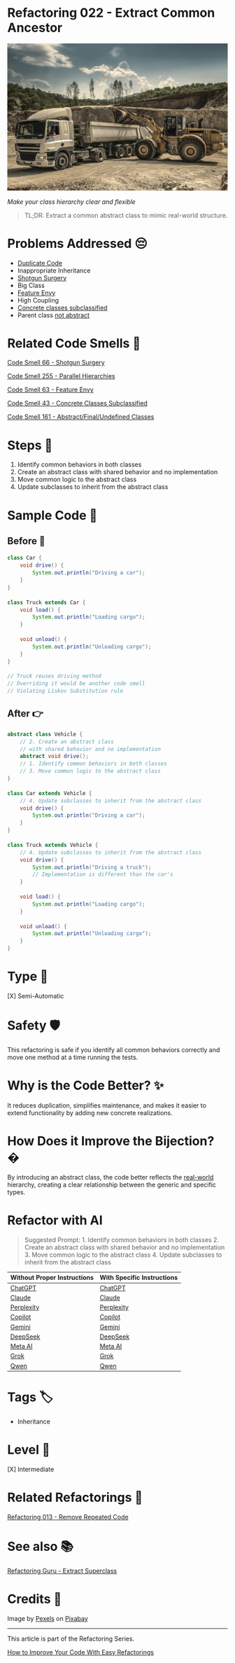 # Refactoring 022 - Extract Common Ancestor

![Refactoring 022 - Extract Common Ancestor](Refactoring%20022%20-%20Extract%20Common%20Ancestor.jpg)

*Make your class hierarchy clear and flexible*

> TL;DR: Extract a common abstract class to mimic real-world structure.

# Problems Addressed 😔

- [Duplicate Code](https://github.com/mcsee/Software-Design-Articles/tree/main/Articles/Refactorings/Refactoring%20013%20-%20Remove%20Repeated%20Code/readme.md)
- Inappropriate Inheritance
- [Shotgun Surgery](https://github.com/mcsee/Software-Design-Articles/tree/main/Articles/Code%20Smells/Code%20Smell%2066%20-%20Shotgun%20Surgery/readme.md)
- Big Class
- [Feature Envy](https://github.com/mcsee/Software-Design-Articles/tree/main/Articles/Code%20Smells/Code%20Smell%2063%20-%20Feature%20Envy/readme.md)
- High Coupling
- [Concrete classes subclassified](https://github.com/mcsee/Software-Design-Articles/tree/main/Articles/Code%20Smells/Code%20Smell%2043%20-%20Concrete%20Classes%20Subclassified/readme.md)
- Parent class [not abstract](https://github.com/mcsee/Software-Design-Articles/tree/main/Articles/Code%20Smells/Code%20Smell%20161%20-%20Abstract%20Final%20Undefined%20Classes/readme.md)

# Related Code Smells 💨

[Code Smell 66 - Shotgun Surgery](https://github.com/mcsee/Software-Design-Articles/tree/main/Articles/Code%20Smells/Code%20Smell%2066%20-%20Shotgun%20Surgery/readme.md)

[Code Smell 255 - Parallel Hierarchies](https://github.com/mcsee/Software-Design-Articles/tree/main/Articles/Code%20Smells/Code%20Smell%20255%20-%20Parallel%20Hierarchies/readme.md)

[Code Smell 63 - Feature Envy](https://github.com/mcsee/Software-Design-Articles/tree/main/Articles/Code%20Smells/Code%20Smell%2063%20-%20Feature%20Envy/readme.md)

[Code Smell 43 - Concrete Classes Subclassified](https://github.com/mcsee/Software-Design-Articles/tree/main/Articles/Code%20Smells/Code%20Smell%2043%20-%20Concrete%20Classes%20Subclassified/readme.md)

[Code Smell 161 - Abstract/Final/Undefined Classes](https://github.com/mcsee/Software-Design-Articles/tree/main/Articles/Code%20Smells/Code%20Smell%20161%20-%20Abstract%20Final%20Undefined%20Classes/readme.md)

# Steps 👣 

1. Identify common behaviors in both classes
2. Create an abstract class with shared behavior and no implementation
3. Move common logic to the abstract class
4. Update subclasses to inherit from the abstract class

# Sample Code 📖

## Before 🚨 

<!-- [Gist Url](https://gist.github.com/mcsee/5de0a92aa03e0374fdafd6be1132b121) -->

```java
class Car {
    void drive() {
        System.out.println("Driving a car");
    }
}

class Truck extends Car {
    void load() {
        System.out.println("Loading cargo");
    }

    void unload() {
        System.out.println("Unloading cargo");
    }
}

// Truck reuses driving method
// Overriding it would be another code smell
// Violating Liskov Substitution rule
```

## After 👉

<!-- [Gist Url](https://gist.github.com/mcsee/8b35009d835f7646ce56080a93d9839a) -->

```java
abstract class Vehicle {
    // 2. Create an abstract class
    // with shared behavior and no implementation
    abstract void drive();
    // 1. Identify common behaviors in both classes
    // 3. Move common logic to the abstract class
}

class Car extends Vehicle {
    // 4. Update subclasses to inherit from the abstract class
    void drive() {
        System.out.println("Driving a car");
    }
}

class Truck extends Vehicle {
    // 4. Update subclasses to inherit from the abstract class
    void drive() {
        System.out.println("Driving a truck");
        // Implementation is different than the car's
    }

    void load() {
        System.out.println("Loading cargo");
    }

    void unload() {
        System.out.println("Unloading cargo");
    }
}
```

# Type 📝

[X] Semi-Automatic

# Safety 🛡️

This refactoring is safe if you identify all common behaviors correctly and move one method at a time running the tests.

# Why is the Code Better? ✨

It reduces duplication, simplifies maintenance, and makes it easier to extend functionality by adding new concrete realizations.

# How Does it Improve the Bijection? �
By introducing an abstract class, the code better reflects the [real-world](https://github.com/mcsee/Software-Design-Articles/tree/main/Articles/Theory/The%20One%20and%20Only%20Software%20Design%20Principle/readme.md) hierarchy, creating a clear relationship between the generic and specific types.

# Refactor with AI

> Suggested Prompt: 1. Identify common behaviors in both classes 2. Create an abstract class with shared behavior and no implementation 3. Move common logic to the abstract class 4. Update subclasses to inherit from the abstract class

| Without Proper Instructions    | With Specific Instructions |
| -------- | ------- |
| [ChatGPT](https://chat.openai.com/?q=Correct+and+explain+this+code%3A+%60%60%60java%0D%0Aclass+Car+%7B%0D%0A++++void+drive%28%29+%7B%0D%0A++++++++System.out.println%28%22Driving+a+car%22%29%3B%0D%0A++++%7D%0D%0A%7D%0D%0A%0D%0Aclass+Truck+extends+Car+%7B%0D%0A++++void+load%28%29+%7B%0D%0A++++++++System.out.println%28%22Loading+cargo%22%29%3B%0D%0A++++%7D%0D%0A%0D%0A++++void+unload%28%29+%7B%0D%0A++++++++System.out.println%28%22Unloading+cargo%22%29%3B%0D%0A++++%7D%0D%0A%7D%0D%0A%0D%0A%2F%2F+Truck+reuses+driving+method%0D%0A%2F%2F+Overriding+it+would+be+another+code+smell%0D%0A%2F%2F+Violating+Liskov+Substitution+rule%0D%0A%60%60%60) | [ChatGPT](https://chat.openai.com/?q=1.+Identify+common+behaviors+in+both+classes+2.+Create+an+abstract+class+with+shared+behavior+and+no+implementation+3.+Move+common+logic+to+the+abstract+class+4.+Update+subclasses+to+inherit+from+the+abstract+class%3A+%60%60%60java%0D%0Aclass+Car+%7B%0D%0A++++void+drive%28%29+%7B%0D%0A++++++++System.out.println%28%22Driving+a+car%22%29%3B%0D%0A++++%7D%0D%0A%7D%0D%0A%0D%0Aclass+Truck+extends+Car+%7B%0D%0A++++void+load%28%29+%7B%0D%0A++++++++System.out.println%28%22Loading+cargo%22%29%3B%0D%0A++++%7D%0D%0A%0D%0A++++void+unload%28%29+%7B%0D%0A++++++++System.out.println%28%22Unloading+cargo%22%29%3B%0D%0A++++%7D%0D%0A%7D%0D%0A%0D%0A%2F%2F+Truck+reuses+driving+method%0D%0A%2F%2F+Overriding+it+would+be+another+code+smell%0D%0A%2F%2F+Violating+Liskov+Substitution+rule%0D%0A%60%60%60) |
| [Claude](https://claude.ai/new?q=Correct+and+explain+this+code%3A+%60%60%60java%0D%0Aclass+Car+%7B%0D%0A++++void+drive%28%29+%7B%0D%0A++++++++System.out.println%28%22Driving+a+car%22%29%3B%0D%0A++++%7D%0D%0A%7D%0D%0A%0D%0Aclass+Truck+extends+Car+%7B%0D%0A++++void+load%28%29+%7B%0D%0A++++++++System.out.println%28%22Loading+cargo%22%29%3B%0D%0A++++%7D%0D%0A%0D%0A++++void+unload%28%29+%7B%0D%0A++++++++System.out.println%28%22Unloading+cargo%22%29%3B%0D%0A++++%7D%0D%0A%7D%0D%0A%0D%0A%2F%2F+Truck+reuses+driving+method%0D%0A%2F%2F+Overriding+it+would+be+another+code+smell%0D%0A%2F%2F+Violating+Liskov+Substitution+rule%0D%0A%60%60%60) | [Claude](https://claude.ai/new?q=1.+Identify+common+behaviors+in+both+classes+2.+Create+an+abstract+class+with+shared+behavior+and+no+implementation+3.+Move+common+logic+to+the+abstract+class+4.+Update+subclasses+to+inherit+from+the+abstract+class%3A+%60%60%60java%0D%0Aclass+Car+%7B%0D%0A++++void+drive%28%29+%7B%0D%0A++++++++System.out.println%28%22Driving+a+car%22%29%3B%0D%0A++++%7D%0D%0A%7D%0D%0A%0D%0Aclass+Truck+extends+Car+%7B%0D%0A++++void+load%28%29+%7B%0D%0A++++++++System.out.println%28%22Loading+cargo%22%29%3B%0D%0A++++%7D%0D%0A%0D%0A++++void+unload%28%29+%7B%0D%0A++++++++System.out.println%28%22Unloading+cargo%22%29%3B%0D%0A++++%7D%0D%0A%7D%0D%0A%0D%0A%2F%2F+Truck+reuses+driving+method%0D%0A%2F%2F+Overriding+it+would+be+another+code+smell%0D%0A%2F%2F+Violating+Liskov+Substitution+rule%0D%0A%60%60%60) |
| [Perplexity](https://www.perplexity.ai/?q=Correct+and+explain+this+code%3A+%60%60%60java%0D%0Aclass+Car+%7B%0D%0A++++void+drive%28%29+%7B%0D%0A++++++++System.out.println%28%22Driving+a+car%22%29%3B%0D%0A++++%7D%0D%0A%7D%0D%0A%0D%0Aclass+Truck+extends+Car+%7B%0D%0A++++void+load%28%29+%7B%0D%0A++++++++System.out.println%28%22Loading+cargo%22%29%3B%0D%0A++++%7D%0D%0A%0D%0A++++void+unload%28%29+%7B%0D%0A++++++++System.out.println%28%22Unloading+cargo%22%29%3B%0D%0A++++%7D%0D%0A%7D%0D%0A%0D%0A%2F%2F+Truck+reuses+driving+method%0D%0A%2F%2F+Overriding+it+would+be+another+code+smell%0D%0A%2F%2F+Violating+Liskov+Substitution+rule%0D%0A%60%60%60) | [Perplexity](https://www.perplexity.ai/?q=1.+Identify+common+behaviors+in+both+classes+2.+Create+an+abstract+class+with+shared+behavior+and+no+implementation+3.+Move+common+logic+to+the+abstract+class+4.+Update+subclasses+to+inherit+from+the+abstract+class%3A+%60%60%60java%0D%0Aclass+Car+%7B%0D%0A++++void+drive%28%29+%7B%0D%0A++++++++System.out.println%28%22Driving+a+car%22%29%3B%0D%0A++++%7D%0D%0A%7D%0D%0A%0D%0Aclass+Truck+extends+Car+%7B%0D%0A++++void+load%28%29+%7B%0D%0A++++++++System.out.println%28%22Loading+cargo%22%29%3B%0D%0A++++%7D%0D%0A%0D%0A++++void+unload%28%29+%7B%0D%0A++++++++System.out.println%28%22Unloading+cargo%22%29%3B%0D%0A++++%7D%0D%0A%7D%0D%0A%0D%0A%2F%2F+Truck+reuses+driving+method%0D%0A%2F%2F+Overriding+it+would+be+another+code+smell%0D%0A%2F%2F+Violating+Liskov+Substitution+rule%0D%0A%60%60%60) |
| [Copilot](https://www.bing.com/chat?showconv=1&sendquery=1&q=Correct+and+explain+this+code%3A+%60%60%60java%0D%0Aclass+Car+%7B%0D%0A++++void+drive%28%29+%7B%0D%0A++++++++System.out.println%28%22Driving+a+car%22%29%3B%0D%0A++++%7D%0D%0A%7D%0D%0A%0D%0Aclass+Truck+extends+Car+%7B%0D%0A++++void+load%28%29+%7B%0D%0A++++++++System.out.println%28%22Loading+cargo%22%29%3B%0D%0A++++%7D%0D%0A%0D%0A++++void+unload%28%29+%7B%0D%0A++++++++System.out.println%28%22Unloading+cargo%22%29%3B%0D%0A++++%7D%0D%0A%7D%0D%0A%0D%0A%2F%2F+Truck+reuses+driving+method%0D%0A%2F%2F+Overriding+it+would+be+another+code+smell%0D%0A%2F%2F+Violating+Liskov+Substitution+rule%0D%0A%60%60%60) | [Copilot](https://www.bing.com/chat?showconv=1&sendquery=1&q=1.+Identify+common+behaviors+in+both+classes+2.+Create+an+abstract+class+with+shared+behavior+and+no+implementation+3.+Move+common+logic+to+the+abstract+class+4.+Update+subclasses+to+inherit+from+the+abstract+class%3A+%60%60%60java%0D%0Aclass+Car+%7B%0D%0A++++void+drive%28%29+%7B%0D%0A++++++++System.out.println%28%22Driving+a+car%22%29%3B%0D%0A++++%7D%0D%0A%7D%0D%0A%0D%0Aclass+Truck+extends+Car+%7B%0D%0A++++void+load%28%29+%7B%0D%0A++++++++System.out.println%28%22Loading+cargo%22%29%3B%0D%0A++++%7D%0D%0A%0D%0A++++void+unload%28%29+%7B%0D%0A++++++++System.out.println%28%22Unloading+cargo%22%29%3B%0D%0A++++%7D%0D%0A%7D%0D%0A%0D%0A%2F%2F+Truck+reuses+driving+method%0D%0A%2F%2F+Overriding+it+would+be+another+code+smell%0D%0A%2F%2F+Violating+Liskov+Substitution+rule%0D%0A%60%60%60) |
| [Gemini](https://gemini.google.com/) | [Gemini](https://gemini.google.com/) | 
| [DeepSeek](https://chat.deepseek.com/) | [DeepSeek](https://chat.deepseek.com/) | 
| [Meta AI](https://www.meta.ai/chat) | [Meta AI](https://www.meta.ai/) | 
| [Grok](https://grok.com/) | [Grok](https://grok.com/) | 
| [Qwen](https://chat.qwen.ai/) | [Qwen](https://chat.qwen.ai/) | 

# Tags 🏷️

- Inheritance

# Level 🔋

[X] Intermediate

# Related Refactorings 🔄

[Refactoring 013 - Remove Repeated Code](https://github.com/mcsee/Software-Design-Articles/tree/main/Articles/Refactorings/Refactoring%20013%20-%20Remove%20Repeated%20Code/readme.md)

# See also 📚

[Refactoring Guru - Extract Superclass](https://refactoring.guru/es/extract-superclass)

# Credits 🙏

Image by [Pexels](https://pixabay.com/users/pexels-2286921/) on [Pixabay](https://pixabay.com//)

* * * 

This article is part of the Refactoring Series.

[How to Improve Your Code With Easy Refactorings](https://github.com/mcsee/Software-Design-Articles/tree/main/Articles/Refactorings/How%20to%20Improve%20your%20Code%20With%20Easy%20Refactorings/readme.md)